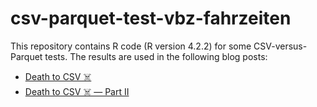 # csv-parquet-test-vbz-fahrzeiten

This repository contains R code (R version 4.2.2) for some CSV-versus-Parquet tests. The results are used in the following blog posts:

- [Death to CSV ☠️](https://digital.ebp.ch/2024/01/29/death-to-csv)
- [Death to CSV ☠️ — Part II](https://digital.ebp.ch/2024/02/05/death-to-csv-part-ii)
